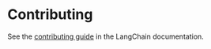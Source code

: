 # Contributing
See the [contributing guide](https://python.langchain.com/docs/contributing/) in the LangChain documentation.